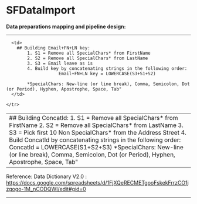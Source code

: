 # SFDataImport


<b>Data preparations mapping and pipeline design:</b>
<hr />

<table>
  <thead></thead>
  <tbody>
    <tr>
      <td>
        ## Building ConcatId:
            1. S1 = Remove all SpecialChars* from FirstName
            2. S2 = Remove all SpecialChars* from LastName
            3. S3 = Pick first 10 Non SpecialChars* from the Address Street
            4. Build ConcatId by concatenating strings in the following order:
                        ConcatId = LOWERCASE(S1+S2+S3)
            *SpecialChars: New-line (or line break), Comma, Semicolon, Dot (or Period), Hyphen, Apostrophe, Space, Tab"
      </td>

      <td>
        ## Building Email+FN+LN key:
            1. S1 = Remove all SpecialChars* from FirstName
            2. S2 = Remove all SpecialChars* from LastName
            3. S3 = Email leave as is
            4. Build key by concatenating strings in the following order:
                        Email+FN+LN key = LOWERCASE(S3+S1+S2)
                
            *SpecialChars: New-line (or line break), Comma, Semicolon, Dot (or Period), Hyphen, Apostrophe, Space, Tab"
      </td>
      
    </tr>
    
  </tbody>
  
</table>




Reference:
Data Dictionary V2.0 : https://docs.google.com/spreadsheets/d/1FjXQeRECMETgooFskekFrrzCO1jzgogo-1M_nCODQWI/edit#gid=0

<hr />
